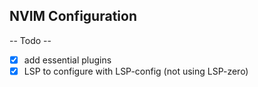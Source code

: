 ## NVIM Configuration

-- Todo --
- [X] add essential plugins
- [X] LSP to configure with LSP-config (not using LSP-zero)
